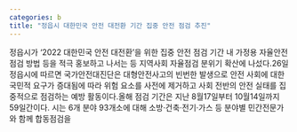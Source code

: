 ```yaml
---
categories: b
title: "정읍시 대한민국 안전 대전환 기간 집중 안전 점검 추진"
---
```

정읍시가 ‘2022 대한민국 안전 대전환’을 위한 집중 안전 점검 기간 내 가정용 자율안전 점검 방법 등을 적극 홍보하고 나서는 등 지역사회 자율점검 분위기 확산에 나섰다.26일 정읍시에 따르면 국가안전대진단은 대형안전사고의 빈번한 발생으로 안전 사회에 대한 국민적 요구가 증대됨에 따라 위험 요소를 사전에 제거하고 사회 전반의 안전 실태를 집중적으로 점검하는 예방 활동이다.올해 점검 기간은 지난 8월17일부터 10월14일까지 59일간이다. 시는 6개 분야 93개소에 대해 소방·건축·전기·가스 등 분야별 민간전문가와 함께 합동점검을